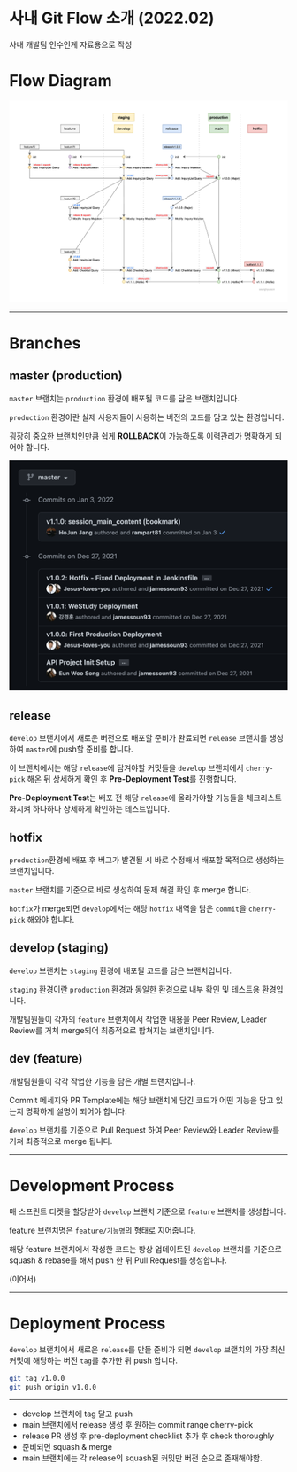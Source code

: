 # 사내 Git Flow 소개 (2022.02)

사내 개발팀 인수인계 자료용으로 작성

# Flow Diagram
![1](./images/1.png)

---

# Branches

## master (production)
`master` 브랜치는 `production` 환경에 배포될 코드를 담은 브랜치입니다.

`production` 환경이란 실제 사용자들이 사용하는 버전의 코드를 담고 있는 환경입니다.

굉장히 중요한 브랜치인만큼 쉽게 **ROLLBACK**이 가능하도록 이력관리가 명확하게 되어야 합니다.

![2](./images/2.png)

## release
`develop` 브랜치에서 새로운 버전으로 배포할 준비가 완료되면 `release` 브랜치를 생성하여 `master`에 push할 준비를 합니다.

이 브랜치에서는 해당 `release`에 담겨야할 커밋들을 `develop` 브랜치에서 `cherry-pick` 해온 뒤 상세하게 확인 후 **Pre-Deployment Test**를 진행합니다.  

**Pre-Deployment Test**는 배포 전 해당 `release`에 올라가야할 기능들을 체크리스트화시켜 하나하나 상세하게 확인하는 테스트입니다.

## hotfix
`production`환경에 배포 후 버그가 발견될 시 바로 수정해서 배포할 목적으로 생성하는 브랜치입니다.

`master` 브랜치를 기준으로 바로 생성하여 문제 해결 확인 후 merge 합니다.

`hotfix`가 merge되면 `develop`에서는 해당 `hotfix` 내역을 담은 `commit`을 `cherry-pick` 해와야 합니다.

## develop (staging)
`develop` 브랜치는 `staging` 환경에 배포될 코드를 담은 브랜치입니다.

`staging` 환경이란 `production` 환경과 동일한 환경으로 내부 확인 및 테스트용 환경입니다.

개발팀원들이 각자의 `feature` 브랜치에서 작업한 내용을 Peer Review, Leader Review를 거쳐 merge되어 최종적으로 합쳐지는 브랜치입니다.

## dev (feature)
개발팀원들이 각각 작업한 기능을 담은 개별 브랜치입니다.

Commit 메세지와 PR Template에는 해당 브랜치에 담긴 코드가 어떤 기능을 담고 있는지 명확하게 설명이 되어야 합니다.

`develop` 브랜치를 기준으로 Pull Request 하여 Peer Review와 Leader Review를 거쳐 최종적으로 merge 됩니다.

---

# Development Process

매 스프린트 티켓을 할당받아 `develop` 브랜치 기준으로 `feature` 브랜치를 생성합니다.  

feature 브랜치명은 `feature/기능명`의 형태로 지어줍니다.

해당 feature 브랜치에서 작성한 코드는 항상 업데이트된 `develop` 브랜치를 기준으로 squash & rebase를 해서 push 한 뒤 Pull Request를 생성합니다.

(이어서)

---

# Deployment Process

`develop` 브랜치에서 새로운 `release`를 만들 준비가 되면 `develop` 브랜치의 가장 최신 커밋에 해당하는 버전 `tag`를 추가한 뒤 push 합니다.

```sh
git tag v1.0.0
git push origin v1.0.0
```

---

* develop 브랜치에 tag 달고 push
* main 브랜치에서 release 생성 후 원하는 commit range cherry-pick
* release PR 생성 후 pre-deployment checklist 추가 후 check thoroughly
* 준비되면 squash & merge
* main 브랜치에는 각 release의 squash된 커밋만 버전 순으로 존재해야함.